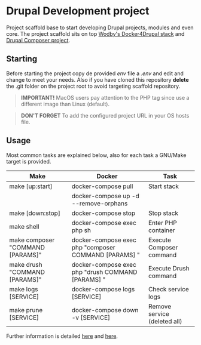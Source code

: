 # Drupal Development project

Project scaffold base to start developing Drupal projects, modules and even core. The project scaffold sits on top
[Wodby's Docker4Drupal stack][1] and [Drupal Composer project][2].

## Starting

Before starting the project copy de provided *env* file a *.env* and edit and change to meet your needs. Also if you have cloned this repository **delete** the .git folder on the project root to avoid targeting scaffold repository.

> **IMPORTANT!** MacOS users pay attention to the PHP tag since use a different image than Linux (default).

> **DON'T FORGET** To add the configured project URL in your OS hosts file.

## Usage

Most common tasks are explained below, also for each task a GNU/Make target is provided.

| Make                             | Docker                                               | Task                         |
| -------------------------------- | ---------------------------------------------------- | ---------------------------- |
| make [up:start]                  | docker-compose pull                                  | Start stack                  |
|                                  | docker-compose up -d --remove-orphans                |                              |
| make [down:stop]                 | docker-compose stop                                  | Stop stack                   |
| make shell                       | docker-compose exec php sh                           | Enter PHP container          |
| make composer "COMMAND [PARAMS]" | docker-compose exec php "composer COMMAND [PARAMS] " | Execute Composer command     |
| make drush "COMMAND [PARAMS]"    | docker-compose exec php "drush COMMAND [PARAMS] "    | Execute Drush command        |
| make logs [SERVICE]              | docker-compose logs [SERVICE]                        | Check service logs           |
| make prune [SERVICE]             | docker-compose down -v [SERVICE]                     | Remove service (deleted all) |

Further information is detailed [here](README-wodby.md) and [here](README-composer.md).


[1]: https://wodby.com/docs/stacks/drupal/local/
[2]: https://github.com/drupal-composer/drupal-project
